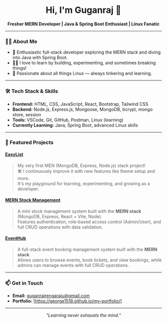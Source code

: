 <h1 align="center">Hi, I'm Guganraj 👋</h1>

<p align="center">
  <b>Fresher MERN Developer | Java & Spring Boot Enthusiast | Linux Fanatic</b>
</p>

---

### 👨‍💻 About Me

- 🚀 Enthusiastic full-stack developer exploring the MERN stack and diving into Java with Spring Boot.
- 🧑‍🎨 I love to learn by building, experimenting, and sometimes breaking things!
- 🐧 Passionate about all things Linux — always tinkering and learning.

---

### 🛠️ Tech Stack & Skills

- **Frontend:** HTML, CSS, JavaScript, React, Bootstrap, Tailwind CSS
- **Backend:** Node.js, Express.js, Mongoose, MongoDB, bcrypt, mongo store, session
- **Tools:** VSCode, Git, GitHub, Postman, Linux (learning)
- **Currently Learning:** Java, Spring Boot, advanced Linux skills

---

### 🌟 Featured Projects

#### [EasyList](https://github.com/George1518/easyList)
> My very first MEN (MongoDB, Express, Node.js) stack project!  
> 🛠️ I continuously improve it with new features like theme setup and more.  
> It's my playground for learning, experimenting, and growing as a developer.

#### [MERN Stock Management](https://github.com/George1518/mern-stock-management)
> A mini stock management system built with the **MERN stack** (MongoDB, Express, React + Vite, Node).  
> Features authentication, role-based access control (Admin/User), and full CRUD operations with data validation.

#### [EventHub](https://github.com/George1518/event-booking-management)
> A full-stack event booking management system built with the **MERN stack**.  
> Allows users to browse events, book tickets, and view bookings, while admins can manage events with full CRUD operations.

---

### 📫 Get in Touch

- **Email:** guganrajrengaraju@gmail.com
- **Portfolio:** [https://george1518.github.io/my-portfolio/]

---

<p align="center">
  <em>"Learning never exhausts the mind."</em>
</p>
